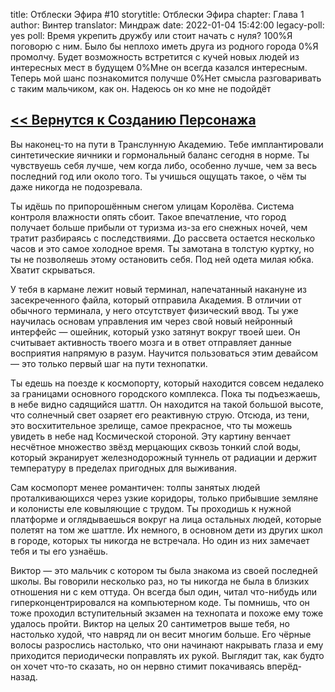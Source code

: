 title: Отблески Эфира #10
storytitle: Отблески Эфира
chapter: Глава 1
author: Винтер
translator: Миндраж
date: 2022-01-04 15:42:00
legacy-poll: yes
poll: Время укрепить дружбу или стоит начать с нуля?
      100%Я поговорю с ним. Было бы неплохо иметь друга из родного города
      0%Я промолчу. Будет возможность встретится с кучей новых людей из интересных мест в будущем
      0%Мне он всегда казался интересным. Теперь мой шанс познакомится получше
      0%Нет смысла разговаривать с таким мальчиком, как он. Надеюсь он ко мне не подойдёт

[<< Вернутся к Созданию Персонажа](https://translunar.academy/fic/post/283)
------------------------------------------------------------------------

Вы наконец-то на пути в Транслунную Академию. Тебе имплантировали синтетические яичники и гормональный баланс сегодня в норме. Ты чувствуешь себя лучше, чем когда либо, особенно лучше, чем за весь последний год или около того. Ты учишься ощущать такое, о чём ты даже никогда не подозревала.

Ты идёшь по припорошённым снегом улицам Королёва. Система контроля влажности опять сбоит. Такое впечатление, что город получает больше прибыли от туризма из-за его снежных ночей, чем тратит разбираясь с последствиями. До рассвета остается несколько часов и это самое холодное время. Ты замотана в толстую куртку, но ты не позволяешь этому остановить себя. Под ней одета милая юбка. Хватит скрываться.

У тебя в кармане лежит новый терминал, напечатанный накануне из засекреченного файла, который отправила Академия. В отличии от обычного терминала, у него отсутствует физический ввод. Ты уже научилась основам управления им через свой новый нейронный интерфейс — ошейник, который узко затянут вокруг твоей шеи. Он считывает активность твоего мозга и в ответ отправляет данные восприятия напрямую в разум. Научится пользоваться этим девайсом — это только первый шаг на пути технопатки.

Ты едешь на поезде к космопорту, который находится совсем недалеко за границами основного городского комплекса. Пока ты подъезжаешь, в небе видно садящийся шаттл. Он находится на такой большой высоте, что солнечный свет озаряет его реактивную струю. Отсюда, из тени, это восхитительное зрелище, самое прекрасное, что ты можешь увидеть в небе над Космической стороной. Эту картину венчает несчётное множество звёзд мерцающих сквозь тонкий слой воды, который экранирует железнодорожный туннель от радиации и держит температуру в пределах пригодных для выживания.

Сам космопорт менее романтичен: толпы занятых людей проталкивающихся через узкие коридоры, только прибывшие земляне и колонисты еле ковыляющие с трудом. Ты проходишь к нужной платформе и оглядываешься вокруг на лица остальных людей, которые полетят на том же шаттле. Их немного, в основном дети из других школ в городе, которых ты никогда не встречала. Но один из них замечает тебя и ты его узнаёшь.

Виктор — это мальчик с котором ты была знакома из своей последней школы. Вы говорили несколько раз, но ты никогда не была в близких отношения ни с кем оттуда. Он всегда был один, читал что-нибудь или гиперконцентрировался на компьютерном коде. Ты помнишь, что он тоже проходил вступительный экзамен на технопата и похоже ему тоже удалось пройти. Виктор на целых 20 сантиметров выше тебя, но настолько худой, что навряд ли он весит многим больше. Его чёрные волосы разрослись настолько, что они начинают накрывать глаза и ему приходится периодически поправлять их рукой. Выглядит так, как будто он хочет что-то сказать, но он нервно стимит покачиваясь вперёд-назад.